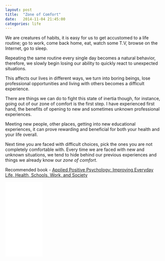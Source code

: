```yaml
---
layout: post
title:  "Zone of Comfort"
date:   2014-11-04 21:45:00
categories: life
---
```

We are creatures of habits, it is easy for us to get accustomed to a life routine; go to work, come back home, eat, watch some T.V, browse on the Internet, go to sleep.

Repeating the same routine every single day becomes a natural behavior, therefore, we slowly begin losing our ability to quickly react to unexpected situations.

This affects our lives in different ways, we turn into boring beings, lose professional opportunities and living with others becomes a difficult experience.

There are things we can do to fight this state of inertia though, for instance, going out of our zone of comfort is the first step. I have experienced first hand, the benefits of opening to new and sometimes unknown professional experiences.

Meeting new people, other places, getting into new educational experiences, it can prove rewarding and beneficial for both your health and your life overall.

Next time you are faced with difficult choices, pick the ones you are not completely comfortable with. Every time we are faced with new and unknown situations, we tend to hide behind our previous experiences and things we already know our *zone of comfort*.

Recommended book - [Applied Positive Psychology: Improving Everyday Life, Health, Schools, Work, and Society]

<iframe style="width:120px;height:240px;" marginwidth="0" marginheight="0" scrolling="no" frameborder="0" src="//ws-na.amazon-adsystem.com/widgets/q?ServiceVersion=20070822&OneJS=1&Operation=GetAdHtml&MarketPlace=US&source=ss&ref=ss_til&ad_type=product_link&tracking_id=keiwachinar-20&marketplace=amazon&region=US&placement=B004QM9OKA&asins=B004QM9OKA&linkId=JEKB7FYXTMCHQP7M&show_border=true&link_opens_in_new_window=true&price_color=82CC33&title_color=82CC33&bg_color=FFFFFF">
</iframe>

[Applied Positive Psychology: Improving Everyday Life, Health, Schools, Work, and Society]: http://www.amazon.com/gp/product/B004QM9OKA/ref=as_li_tl?ie=UTF8&camp=1789&creative=390957&creativeASIN=B004QM9OKA&linkCode=as2&tag=keiwachinar-20&linkId=5WWOWS577IETUGFP